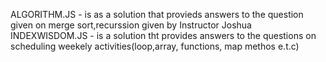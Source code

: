 ALGORITHM.JS - is as a solution that provieds answers to the question given on merge sort,recurssion given by Instructor Joshua 
INDEXWISDOM.JS - is a solution tht provides answers to the questions on scheduling weekely activities(loop,array, functions, map methos e.t.c)